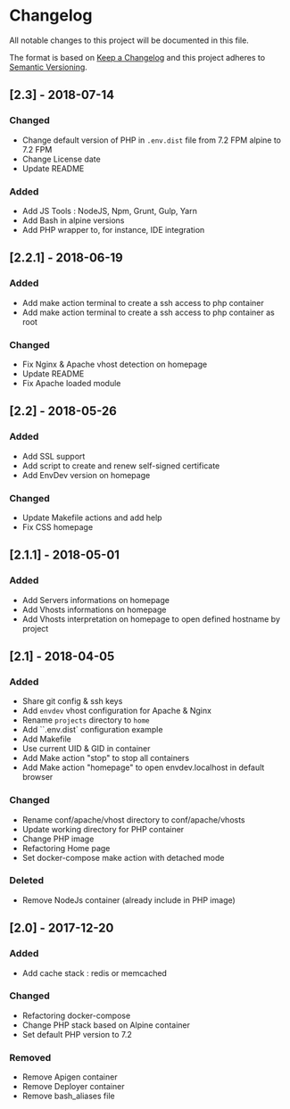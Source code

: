 # Changelog

All notable changes to this project will be documented in this file.

The format is based on [Keep a Changelog](http://keepachangelog.com/en/1.0.0/)
and this project adheres to [Semantic Versioning](http://semver.org/spec/v2.0.0.html).

## [2.3] - 2018-07-14

### Changed

- Change default version of PHP in `.env.dist` file from 7.2 FPM alpine to 7.2 FPM
- Change License date
- Update README

### Added

- Add JS Tools : NodeJS, Npm, Grunt, Gulp, Yarn
- Add Bash in alpine versions
- Add PHP wrapper to, for instance, IDE integration

## [2.2.1] - 2018-06-19

### Added

- Add make action terminal to create a ssh access to php container
- Add make action terminal to create a ssh access to php container as root

### Changed

- Fix Nginx & Apache vhost detection on homepage
- Update README
- Fix Apache loaded module

## [2.2] - 2018-05-26

### Added

- Add SSL support
- Add script to create and renew self-signed certificate
- Add EnvDev version on homepage

### Changed

- Update Makefile actions and add help
- Fix CSS homepage

## [2.1.1] - 2018-05-01

### Added

- Add Servers informations on homepage
- Add Vhosts informations on homepage
- Add Vhosts interpretation on homepage to open defined hostname by project

## [2.1] - 2018-04-05

### Added

- Share git config & ssh keys
- Add `envdev` vhost configuration for Apache & Nginx
- Rename `projects` directory to `home`
- Add ``.env.dist` configuration example
- Add Makefile
- Use current UID & GID in container
- Add Make action "stop" to stop all containers
- Add Make action "homepage" to open envdev.localhost in default browser

### Changed

- Rename conf/apache/vhost directory to conf/apache/vhosts
- Update working directory for PHP container
- Change PHP image
- Refactoring Home page
- Set docker-compose make action with detached mode

### Deleted

- Remove NodeJs container (already include in PHP image)

## [2.0] - 2017-12-20

### Added

- Add cache stack : redis or memcached

### Changed

- Refactoring docker-compose
- Change PHP stack based on Alpine container
- Set default PHP version to 7.2

### Removed

- Remove Apigen container
- Remove Deployer container
- Remove bash_aliases file
